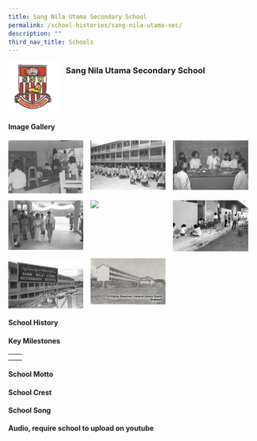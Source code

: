 ```yaml
---
title: Sang Nila Utama Secondary School
permalink: /school-histories/sang-nila-utama-sec/
description: ""
third_nav_title: Schools
---
```

<img src="/images/sangnilautamasec1.png" style="width:20%;margin-right:15px;" align = "left">

### **Sang Nila Utama Secondary School**

<br clear="left">

#### **Image Gallery**

<p><a href="https://staging.d1yxymztqoj7qn.amplifyapp.com/images/sangnilautamasec2.jpg">  
<img src="/images/sangnilautamasec2.jpg" style="width:30%;margin-right:15px;" align = "left">
</a></p>

<p><a href="https://staging.d1yxymztqoj7qn.amplifyapp.com/images/sangnilautamasec3.jpg">  
<img src="/images/sangnilautamasec3.jpg" style="width:30%;margin-right:15px;" align = "left">
</a></p>

<p><a href="https://staging.d1yxymztqoj7qn.amplifyapp.com/images/sangnilautamasec4.jpg">  
<img src="/images/sangnilautamasec4.jpg" style="width:30%;margin-right:15px;" align = "left">
</a></p>

<br clear="left">

<p><a href="https://staging.d1yxymztqoj7qn.amplifyapp.com/images/sangnilautamasec5.jpg">  
<img src="/images/sangnilautamasec5.jpg" style="width:30%;margin-right:15px;" align = "left">
</a></p>

<p><a href="https://staging.d1yxymztqoj7qn.amplifyapp.com/images/sangnilautamasec6.jpg">  
<img src="/images/sangnilautamasec6.jpg" style="width:30%;margin-right:15px;" align = "left">
</a></p>

<p><a href="https://staging.d1yxymztqoj7qn.amplifyapp.com/images/sangnilautamasec7.jpg">  
<img src="/images/sangnilautamasec7.jpg" style="width:30%;margin-right:15px;" align = "left">
</a></p>

<br clear="left">

<p><a href="https://staging.d1yxymztqoj7qn.amplifyapp.com/images/sangnilautamasec8.jpg">  
<img src="/images/sangnilautamasec8.jpg" style="width:30%;margin-right:15px;" align = "left">
</a></p>

<p><a href="https://staging.d1yxymztqoj7qn.amplifyapp.com/images/sangnilautamasec9.jpg">  
<img src="/images/sangnilautamasec9.jpg" style="width:30%;margin-right:15px;" align = "left">
</a></p>

<br clear="left">

#### **School History**


#### **Key Milestones**

|  |  |
|:---:|---|
|  |  |
|  |  |

#### **School Motto**


#### **School Crest**


#### **School Song**
**Audio, require school to upload on youtube**